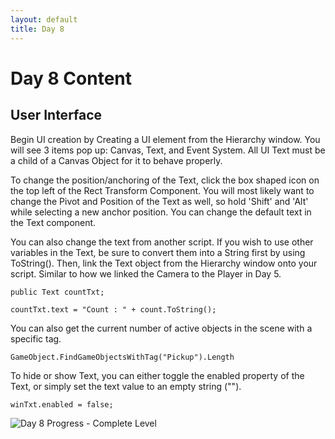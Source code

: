 ```yaml
---
layout: default
title: Day 8
---
```


# Day 8 Content

## User Interface

Begin UI creation by Creating a UI element from the Hierarchy window. You will see 3 items pop up: Canvas, Text, and Event System. All UI Text must be a child of a Canvas Object for it to behave properly.

To change the position/anchoring of the Text, click the box shaped icon on the top left of the Rect Transform Component. You will most likely want to change the Pivot and Position of the Text as well, so hold 'Shift' and 'Alt' while selecting a new anchor position. You can change the default text in the Text component.

You can also change the text from another script. If you wish to use other variables in the Text, be sure to convert them into a String first by using ToString(). Then, link the Text object from the Hierarchy window onto your script. Similar to how we linked the Camera to the Player in Day 5.

```
public Text countTxt;

countTxt.text = "Count : " + count.ToString();
```


You can also get the current number of active objects in the scene with a specific tag.

```
GameObject.FindGameObjectsWithTag("Pickup").Length
```

To hide or show Text, you can either toggle the enabled property of the Text, or simply set the text value to an empty string ("").

```
winTxt.enabled = false;
```

![Day 8 Progress - Complete Level](/30days-unity2d/images/Day8_1.gif)


